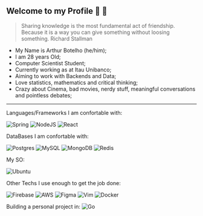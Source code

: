 ## Welcome to my Profile 👋 :flight_departure:

> Sharing knowledge is the most fundamental act of friendship.
> Because it is a way you can give something without loosing something.
>  Richard Stallman

- My Name is Arthur Botelho (he/him);
- I am 28 years Old;
- Computer Scientist Student;
- Currently working as at Itau Unibanco;
- Aiming to work with Backends and Data;
- Love statistics, mathematics and critical thinking;
- Crazy about Cinema, bad movies, nerdy stuff, meaningful conversations and pointless debates;

---

Languages/Frameworks I am confortable with:

![Spring](https://img.shields.io/badge/spring-%236DB33F.svg?style=for-the-badge&logo=spring&logoColor=white)
![NodeJS](https://img.shields.io/badge/node.js-6DA55F?style=for-the-badge&logo=node.js&logoColor=white)
![React](https://img.shields.io/badge/react-%2320232a.svg?style=for-the-badge&logo=react&logoColor=%2361DAFB)


DataBases I am confortable with:

![Postgres](https://img.shields.io/badge/postgres-%23316192.svg?style=for-the-badge&logo=postgresql&logoColor=white)
![MySQL](https://img.shields.io/badge/mysql-%2300f.svg?style=for-the-badge&logo=mysql&logoColor=white)
![MongoDB](https://img.shields.io/badge/MongoDB-%234ea94b.svg?style=for-the-badge&logo=mongodb&logoColor=white)
![Redis](https://img.shields.io/badge/redis-%23DD0031.svg?style=for-the-badge&logo=redis&logoColor=white)


My SO:

![Ubuntu](https://img.shields.io/badge/Ubuntu-E95420?style=for-the-badge&logo=ubuntu&logoColor=white)

Other Techs I use enough to get the job done:

![Firebase](https://img.shields.io/badge/firebase-%23039BE5.svg?style=for-the-badge&logo=firebase)
![AWS](https://img.shields.io/badge/AWS-%23FF9900.svg?style=for-the-badge&logo=amazon-aws&logoColor=white)
![Figma](https://img.shields.io/badge/figma-%23F24E1E.svg?style=for-the-badge&logo=figma&logoColor=white)
![Vim](https://img.shields.io/badge/VIM-%2311AB00.svg?style=for-the-badge&logo=vim&logoColor=white)
![Docker](https://img.shields.io/badge/docker-%230db7ed.svg?style=for-the-badge&logo=docker&logoColor=white)

Building a personal project in:
![Go](https://img.shields.io/badge/go-%2300ADD8.svg?style=for-the-badge&logo=go&logoColor=white)

<!--
**arthurbotelho/arthurbotelho** is a ✨ _special_ ✨ repository because its `README.md` (this file) appears on your GitHub profile.

Here are some ideas to get you started:

- 🔭 I’m currently working on ...
- 🌱 I’m currently learning ...
- 👯 I’m looking to collaborate on ...
- 🤔 I’m looking for help with ...
- 💬 Ask me about ...
- 📫 How to reach me: ...
- 😄 Pronouns: ...
- ⚡ Fun fact: ...
LIST OF BADGES
https://github.com/Ileriayo/markdown-badges
-->
